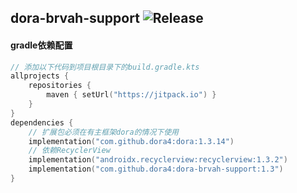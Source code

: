 dora-brvah-support
![Release](https://jitpack.io/v/dora4/dora-brvah-support.svg)
--------------------------------

#### gradle依赖配置

```kotlin
// 添加以下代码到项目根目录下的build.gradle.kts
allprojects {
    repositories {
        maven { setUrl("https://jitpack.io") }
    }
}
dependencies {
    // 扩展包必须在有主框架dora的情况下使用
    implementation("com.github.dora4:dora:1.3.14")
    // 依赖RecyclerView
    implementation("androidx.recyclerview:recyclerview:1.3.2")
    implementation("com.github.dora4:dora-brvah-support:1.3")
}
```
